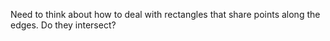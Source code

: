 Need to think about how to deal with rectangles that share points along the
edges. Do they intersect?
